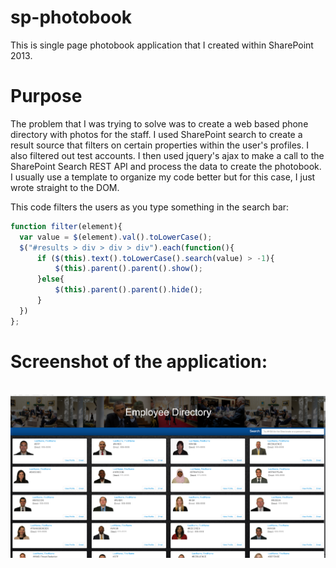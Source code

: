 # sp-photobook
This is single page photobook application that I created within SharePoint 2013.

# Purpose
The problem that I was trying to solve was to create a web based phone directory with photos for the staff. I used SharePoint search to create a result source that filters on certain properties within the user's profiles. I also filtered out test accounts. I then used jquery's ajax to make a call to the SharePoint Search REST API and process the data to create the photobook. I usually use a template to organize my code better but for this case, I just wrote straight to the DOM.

This code filters the users as you type something in the search bar:

```javascript
function filter(element){
  var value = $(element).val().toLowerCase();
  $("#results > div > div > div").each(function(){
      if ($(this).text().toLowerCase().search(value) > -1){
          $(this).parent().parent().show();
      }else{
          $(this).parent().parent().hide();
      }
  })
};
```
# Screenshot of the application:
<br/>![Photobook Screeshot](https://github.com/jbhaktul/sp-photobook/blob/master/img/employee-directory.png)
